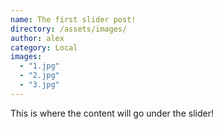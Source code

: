 ```yaml
---
name: The first slider post!
directory: /assets/images/
author: alex
category: Local
images:
  - "1.jpg"
  - "2.jpg"
  - "3.jpg"
---
```

This is where the content will go under the slider!
